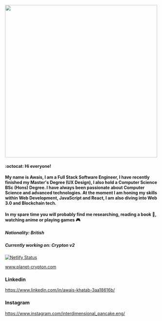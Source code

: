 <img src="https://github-readme-stats.vercel.app/api?username=AKhatabdev&show_icons=true&count_private=true" width="500" height="auto"/>

#### :octocat: Hi everyone!

#### My name is Awais, I am a Full Stack Software Engineer, I have recently finished my Master's Degree (UX Design), I also hold a Computer Science BSc (Hons) Degree. I have always been passionate about Computer Science and advanced technologies. At the moment I am honing my skills within Web Development, JavaScript and React, I am also diving into Web 3.0 and Blockchain tech.
#### In my spare time you will probably find me researching, reading a book 📖, watching anime or playing games 🎮 

##### Nationality: British

##### Currently working on: Crypton v2
[![Netlify Status](https://api.netlify.com/api/v1/badges/07fbf196-e79b-4774-8af1-0dfe89eb3d60/deploy-status)](https://app.netlify.com/sites/cryptonx/deploys)

www.planet-crypton.com

### Linkedin
https://www.linkedin.com/in/awais-khatab-3aa18616b/
### Instagram
https://www.instagram.com/interdimensional_pancake.eng/

<!--
**AKhatabdev/AKhatabdev** is a ✨ _special_ ✨ repository because its `README.md` (this file) appears on your GitHub profile.

Here are some ideas to get you started:

- 🔭 I’m currently working on ...
- 🌱 I’m currently learning ...
- 👯 I’m looking to collaborate on ...
- 🤔 I’m looking for help with ...
- 💬 Ask me about ...
- 📫 How to reach me: ...
- 😄 Pronouns: ...
- ⚡ Fun fact: ...
-->
